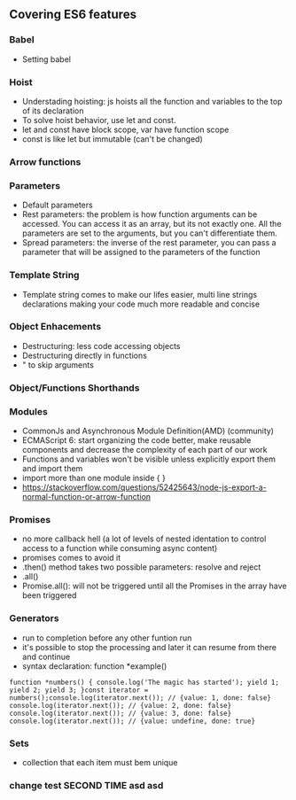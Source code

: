 ## Covering ES6 features

### Babel

- Setting babel

### Hoist

- Understading hoisting: js hoists all the function and variables to the top of its declaration
- To solve hoist behavior, use let and const.
- let and const have block scope, var have function scope
- const is like let but immutable (can't be changed)

### Arrow functions

### Parameters

- Default parameters
- Rest parameters: the problem is how function arguments can be accessed. You can access it as an array, but its not exactly one. All the parameters are set to the arguments, but you can't differentiate them.
- Spread parameters: the inverse of the rest parameter, you can pass a parameter that will be assigned to the parameters of the function

### Template String

- Template string comes to make our lifes easier, multi line strings
  declarations making your code much more readable and concise

### Object Enhacements

- Destructuring: less code accessing objects
- Destructuring directly in functions
- " to skip arguments

### Object/Functions Shorthands

### Modules

- CommonJs and Asynchronous Module Definition(AMD) (community)
- ECMAScript 6: start organizing the code better, make reusable components and decrease the complexity of each part of our work
- Functions and variables won't be visible unless explicitly export them and import them
- import more than one module inside { }
- https://stackoverflow.com/questions/52425643/node-js-export-a-normal-function-or-arrow-function

### Promises

- no more callback hell (a lot of levels of nested identation to control access to a function while consuming async content)
- promises comes to avoid it
- .then() method takes two possible parameters: resolve and reject
- .all()
- Promise.all(): will not be triggered until all the Promises in the array have been triggered

### Generators

- run to completion before any other funtion run
- it's possible to stop the processing and later it can resume from there and continue
- syntax declaration: function \*example()

`function *numbers() { console.log('The magic has started'); yield 1; yield 2; yield 3; }const iterator = numbers();console.log(iterator.next()); // {value: 1, done: false} console.log(iterator.next()); // {value: 2, done: false} console.log(iterator.next()); // {value: 3, done: false} console.log(iterator.next()); // {value: undefine, done: true}`

### Sets

- collection that each item must bem unique

### change test SECOND TIME asd asd